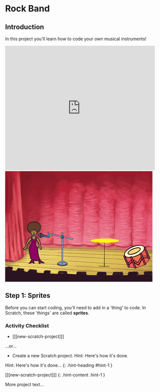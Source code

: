 # Rock Band

## Introduction

In this project you'll learn how to code your own musical instruments!

<div class="scratch-preview">
  <iframe allowtransparency="true" width="485" height="402" src="https://scratch.mit.edu/projects/embed/26741186/?autostart=false" frameborder="0"></iframe>
  <img src="images/band-final.png">
</div>

## Step 1: Sprites

Before you can start coding, you'll need to add in a 'thing' to code. In Scratch, these 'things' are called __sprites__.

### Activity Checklist

+ [[[new-scratch-project]]]

...or...

+ Create a new Scratch project. Hint: Here's how it's done.


Hint: Here's how it's done... {: .hint-heading #hint-1 }

[[[new-scratch-project]]] {: .hint-content .hint-1 }

More project text...
